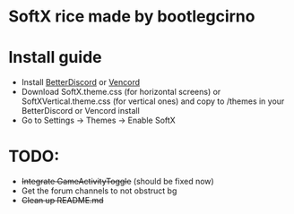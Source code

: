 # SoftX rice made by bootlegcirno

# Install guide

- Install [BetterDiscord](https://betterdiscord.app/) or [Vencord](https://vencord.dev)
- Download SoftX.theme.css (for horizontal screens) or SoftXVertical.theme.css (for vertical ones) and copy to /themes in your BetterDiscord or Vencord install
- Go to Settings -> Themes -> Enable SoftX


# TODO:
- ~~Integrate GameActivityToggle~~ (should be fixed now)
- Get the forum channels to not obstruct bg
- ~~Clean up README.md~~
